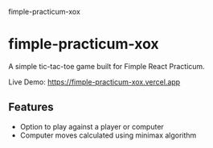 fimple-practicum-xox

# fimple-practicum-xox

A simple tic-tac-toe game built for Fimple React Practicum.

Live Demo: https://fimple-practicum-xox.vercel.app

## Features

- Option to play against a player or computer
- Computer moves calculated using minimax algorithm
